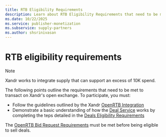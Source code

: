 ```yaml
---
title: RTB Eligibility Requirements
description: Learn about RTB Eligibility Requirements that need to be met to do transaction on Xandr's open exchange. 
ms.date: 10/22/2025
ms.service: publisher-monetization
ms.subservice: supply-partners
ms.author: shsrinivasan
---
```



# RTB eligibility requirements

> [!NOTE]
> Xandr works to integrate supply that can support an excess of 10K spend.

The following points outline the requirements that need to be met to transact on Xandr's open exchange. To participate, you must:

- Follow the guidelines outlined by the Xandr [OpenRTB Integration](openrtb-specs.md)
- Demonstrate a basic understanding of how the [Deal Service](../digital-platform-api/deal-service.md) works by completing the teps detailed in the [Deals Eligibility Requirements](deal-eligibility-requirements.md)

The [OpenRTB Bid Request Requirements](openrtb-bid-request-requirements.md) must be met before being eligible to sell deals.
